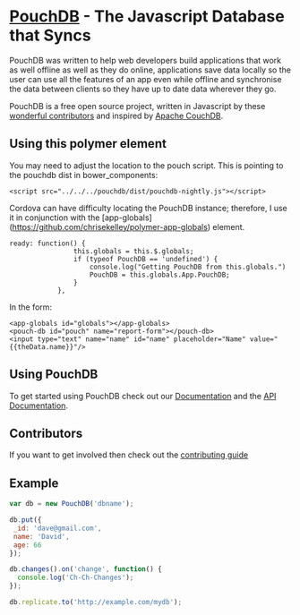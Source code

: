 [PouchDB](http://pouchdb.com/) - The Javascript Database that Syncs
==================================================

PouchDB was written to help web developers build applications that work as well offline as well as they do online, applications save data locally so the user can use all the features of an app even while offline and synchronise the data between clients so they have up to date data wherever they go.

PouchDB is a free open source project, written in Javascript by these [wonderful contributors](https://github.com/daleharvey/pouchdb/graphs/contributors) and inspired by <a href="http://couchdb.apache.org/">Apache CouchDB</a>.

Using this polymer element
-------------

You may need to adjust the location to the pouch script. This is pointing to the pouchdb dist in bower_components:


    <script src="../../../pouchdb/dist/pouchdb-nightly.js"></script>
    
Cordova can have difficulty locating the PouchDB instance; therefore, I use it in conjunction with the [app-globals]
 (https://github.com/chrisekelley/polymer-app-globals) element.

    ready: function() {
                    this.globals = this.$.globals;
                    if (typeof PouchDB == 'undefined') {
                        console.log("Getting PouchDB from this.globals.")
                        PouchDB = this.globals.App.PouchDB;
                    }
                },
                
In the form:

    <app-globals id="globals"></app-globals>
    <pouch-db id="pouch" name="report-form"></pouch-db>
    <input type="text" name="name" id="name" placeholder="Name" value="{{theData.name}}"/>


Using PouchDB
-------------

To get started using PouchDB check out our [Documentation](http://pouchdb.com/learn.html) and the [API Documentation](http://pouchdb.com/api.html).


Contributors
------------
If you want to get involved then check out the [contributing guide](https://github.com/daleharvey/pouchdb/blob/master/CONTRIBUTING.md)

Example
-------

```javascript
var db = new PouchDB('dbname');

db.put({
 _id: 'dave@gmail.com',
 name: 'David',
 age: 66
});

db.changes().on('change', function() {
  console.log('Ch-Ch-Changes');
});

db.replicate.to('http://example.com/mydb');
```

